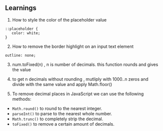## Learnings

1. How to style the color of the placeholder value

```css:
::placeholder {
   color: white;
}
```

2. How to remove the border highlight on an input text element

```css:
outline: none;
```

3. num.toFixed(n) , n is number of decimals. this function rounds and gives the value

4. to get n decimals without rounding , mutliply with 1000..n zeros and divide with the same value and apply Math.floor()

5. To remove decimal places in JavaScript we can use the following methods:

- `Math.round()` to round to the nearest integer.
- `parseInt()` to parse to the nearest whole number.
- `Math.trunc()` to completely strip the decimal.
- `toFixed()` to remove a certain amount of decimals.